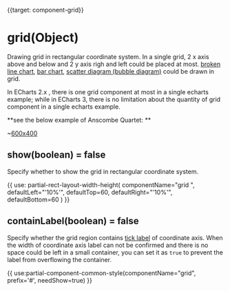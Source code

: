 
{{target: component-grid}}

# grid(Object)

Drawing grid in rectangular coordinate system. In a single grid, 2 x axis above and below and 2 y axis righ and left could be placed at most.  [broken line chart](~series-line), [bar chart](~series-bar), [scatter diagram (bubble diagram)](~series-scatter) could be drawn in grid.

In ECharts 2.x , there is one grid component at most in a single echarts example; while in ECharts 3, there is no limitation about the quantity of grid component in a single echarts example.

**see the below example of Anscombe Quartet: **

~[600x400](${galleryViewPath}scatter-anscombe-quartet&edit=1&reset=1)

## show(boolean) = false

Specify whether to show the grid in rectangular coordinate system.

{{ use: partial-rect-layout-width-height(
    componentName="grid ",
    defaultLeft="'10%'",
    defaultTop=60,
    defaultRight="'10%'",
    defaultBottom=60
) }}

## containLabel(boolean) = false

Specify whether the grid region contains [tick label](~yAxis.axisLabel) of coordinate axis. When the width of coordinate axis label can not be confirmed and there is no space could be left in a small container, you can set it as  `true` to prevent the label from overflowing the container.

{{ use:partial-component-common-style(componentName="grid", prefix='#', needShow=true) }}
